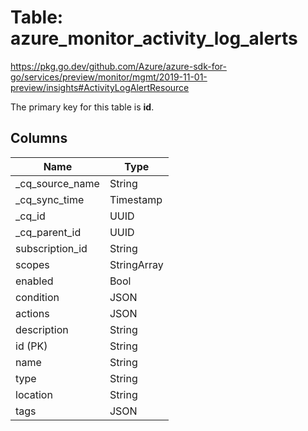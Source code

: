 # Table: azure_monitor_activity_log_alerts

https://pkg.go.dev/github.com/Azure/azure-sdk-for-go/services/preview/monitor/mgmt/2019-11-01-preview/insights#ActivityLogAlertResource

The primary key for this table is **id**.


## Columns
| Name          | Type          |
| ------------- | ------------- |
|_cq_source_name|String|
|_cq_sync_time|Timestamp|
|_cq_id|UUID|
|_cq_parent_id|UUID|
|subscription_id|String|
|scopes|StringArray|
|enabled|Bool|
|condition|JSON|
|actions|JSON|
|description|String|
|id (PK)|String|
|name|String|
|type|String|
|location|String|
|tags|JSON|